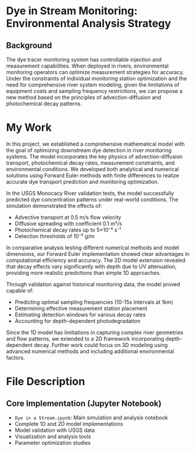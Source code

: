# Dye in Stream Monitoring: Environmental Analysis Strategy
## Background

The dye tracer monitoring system has controllable injection and measurement capabilities. When deployed in rivers, environmental monitoring operators can optimize measurement strategies for accuracy. Under the constraints of individual monitoring station optimization and the need for comprehensive river system modeling, given the limitations of equipment costs and sampling frequency restrictions, we can propose a new method based on the principles of advection-diffusion and photochemical decay patterns.

# My Work

In this project, we established a comprehensive mathematical model with the goal of optimizing downstream dye detection in river monitoring systems. The model incorporates the key physics of advection-diffusion transport, photochemical decay rates, measurement constraints, and environmental conditions. We developed both analytical and numerical solutions using Forward Euler methods with finite differences to realize accurate dye transport prediction and monitoring optimization.

In the USGS Monocacy River validation tests, the model successfully predicted dye concentration patterns under real-world conditions. The simulation demonstrated the effects of:
- Advective transport at 0.5 m/s flow velocity
- Diffusive spreading with coefficient 0.1 m²/s
- Photochemical decay rates up to 5×10⁻⁴ s⁻¹
- Detection thresholds of 10⁻⁵ g/m

In comparative analysis testing different numerical methods and model dimensions, our Forward Euler implementation showed clear advantages in computational efficiency and accuracy. The 2D model extension revealed that decay effects vary significantly with depth due to UV attenuation, providing more realistic predictions than simple 1D approaches.

Through validation against historical monitoring data, the model proved capable of:
- Predicting optimal sampling frequencies (10-15s intervals at 1km)
- Determining effective measurement station placement
- Estimating detection windows for various decay rates
- Accounting for depth-dependent photodegradation

Since the 1D model has limitations in capturing complex river geometries and flow patterns, we extended to a 2D framework incorporating depth-dependent decay. Further work could focus on 3D modeling using advanced numerical methods and including additional environmental factors. 


# File Description

## Core Implementation (Jupyter Notebook)
- `Dye in a Stream.ipynb`: Main simulation and analysis notebook
- Complete 1D and 2D model implementations
- Model validation with USGS data
- Visualization and analysis tools
- Parameter optimization studies

